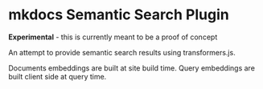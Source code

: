 # mkdocs Semantic Search Plugin

**Experimental** - this is currently meant to be a proof of concept

An attempt to provide semantic search results using transformers.js.

Documents embeddings are built at site build time. Query embeddings are built client side at query time. 
